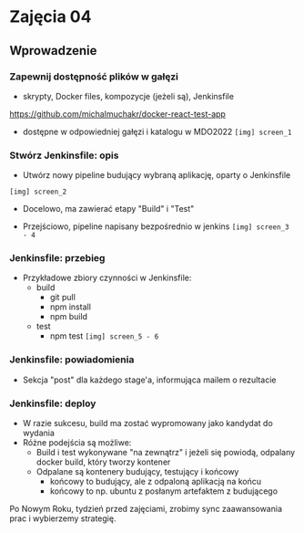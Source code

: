 # Zajęcia 04

## Wprowadzenie

### Zapewnij dostępność plików w gałęzi
* skrypty, Docker files, kompozycje (jeżeli są), Jenkinsfile

https://github.com/michalmuchakr/docker-react-test-app

* dostępne w odpowiedniej gałęzi i katalogu w MDO2022
`[img] screen_1`

### Stwórz Jenkinsfile: opis
* Utwórz nowy pipeline budujący wybraną aplikację, oparty o Jenkinsfile

`[img] screen_2`

* Docelowo, ma zawierać etapy "Build" i "Test"

* Przejściowo, pipeline napisany bezpośrednio w jenkins
  `[img] screen_3 - 4`

### Jenkinsfile: przebieg
* Przykładowe zbiory czynności w Jenkinsfile:
    * build
        * git pull
        * npm install
        * npm build
    * test
        * npm test
`[img] screen_5 - 6`

### Jenkinsfile: powiadomienia
* Sekcja "post" dla każdego stage'a, informująca mailem o rezultacie

### Jenkinsfile: deploy
* W razie sukcesu, build ma zostać wypromowany jako kandydat do wydania
* Różne podejścia są możliwe:
    * Build i test wykonywane "na zewnątrz" i jeżeli się powiodą, odpalany docker build, który tworzy kontener
    * Odpalane są kontenery budujący, testujący i końcowy
        * końcowy to budujący, ale z odpaloną aplikacją na końcu
        * końcowy to np. ubuntu z posłanym artefaktem z budującego

Po Nowym Roku, tydzień przed zajęciami, zrobimy sync zaawansowania prac i wybierzemy strategię.
